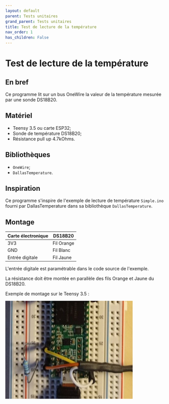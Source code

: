 ```yaml
---
layout: default
parent: Tests unitaires
grand_parent: Tests unitaires
title: Test de lecture de la température
nav_order: 1
has_children: False
---
```


Test de lecture de la température
================================

## En bref
Ce programme lit sur un bus OneWire la valeur de la température mesurée par une sonde DS18B20.

## Matériel
- Teensy 3.5 ou carte ESP32;
- Sonde de température DS18B20;
- Résistance pull up 4.7kOhms.

## Bibliothèques
- `OneWire`;
- `DallasTemperature`.

## Inspiration
Ce programme s'inspire de l'exemple de lecture de température `Simple.ino` fourni par DallasTemperature dans sa bibliothèque `DallasTemperature`.

## Montage

|Carte électronique|DS18B20|
|------|-------|
|3V3|Fil Orange|
|GND|Fil Blanc|
|Entrée digitale|Fil Jaune|

L'entrée digitale est paramétrable dans le code source de l'exemple.

La résistance doit être montée en parallèle des fils Orange et Jaune du DS18B20.

Exemple de montage sur le Teensy 3.5 :

![Montage](../assets/set_up_img/temp_test.jpg)
